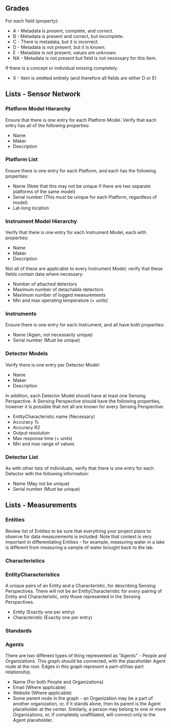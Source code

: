 ## Grades
For each field (property):
* A - Metadata is present, complete, and correct.
* B - Metadata is present and correct, but incomplete.
* C - There is metadata, but it is incorrect.
* D - Metadata is not present, but it is known.
* E - Metadata is not present; values are unknown.
* NA - Metadata is not present but field is not necessary for this item.

If there is a concept or individual missing completely:
* X - Item is omitted entirely (and therefore all fields are either D or E)

## Lists - Sensor Network
### Platform Model Hierarchy
Ensure that there is one entry for each Platform Model. Verify that each entry has all of the following properties:
- Name
- Maker
- Description

### Platform List
Ensure there is one entry for each Platform, and each has the following properties:
- Name (Note that this may not be unique if there are two separate platforms of the same model)
- Serial number (This *must* be unique for each Platform, regardless of model)
- Lat-long location

### Instrument Model Hierarchy
Verify that there is one entry for each Instrument Model, each with properties:
- Name
- Maker
- Description

Not all of these are applicable to every Instrument Model; verify that these fields contain data where necessary:
- Number of attached detectors
- Maximum number of detachable detectors
- Maximum number of logged measurements
- Min and max operating temperature (+ units)

### Instruments
Ensure there is one entry for each Instrument, and all have both properties:
- Name (Again, not necessarily unique)
- Serial number (Must be unique)

### Detector Models
Verify there is one entry per Detector Model:
- Name
- Maker
- Description

In addition, each Detector Model should have at least one Sensing Perspective. A Sensing Perspective should have the following properties, however it is possible that not all are known for every Sensing Perspective:
- EntityCharacteristic name (Necessary)
- Accuracy %
- Accuracy R2
- Output resolution
- Max response time (+ units)
- Min and max range of values

### Detector List
As with other lists of individuals, verify that there is one entry for each Detector with the following information:
- Name (May not be unique)
- Serial number (Must be unique)

## Lists - Measurements
### Entities
Review list of Entities to be sure that everything your project plans to observe for data measurements is included. Note that context is very important in differentiating Entities - for example, measuring water in a lake is different from measuring a sample of water brought back to the lab.
### Characteristics
### EntityCharacteristics
A unique pairs of an Entity and a Characteristic, for describing Sensing Perspectives. There will not be an EntityCharacteristic for _every_ pairing of Entity and Characteristic, only those represented in the Sensing Perspectives.
- Entity (Exactly one per entry)
- Characteristic (Exactly one per entry)

### Standards

### Agents
There are two different types of thing represented as "Agents" - People and Organizations. This graph should be connected, with the placeholder Agent node at the root. Edges in this graph represent a part-of/has-part relationship.
- Name (For both People and Organizations)
- Email (Where applicable)
- Website (Where applicable)
- Some parent node in the graph - an Organization may be a part of another organization, or, if it stands alone, then its parent is the Agent placeholder at the center. Similarly, a person may belong to one or more Organizations, or, if completely unaffiliated, will connect only to the Agent placeholder.